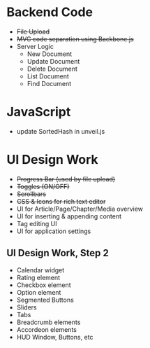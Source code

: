 Backend Code
============

* <strike>File Upload</strike>
* <strike>MVC code separation using Backbone.js</strike>
* Server Logic
  * New Document
  * Update Document
  * Delete Document
  * List Document
  * Find Document

JavaScript
==========

* update SortedHash in unveil.js

UI Design Work
==============

* <strike>Progress Bar (used by file upload)</strike>
* <strike>Toggles (ON/OFF)</strike>
* <strike>Scrollbars</strike>
* <strike>CSS & Icons for rich text editor</strike>
* UI for Article/Page/Chapter/Media overview
* UI for inserting & appending content
* Tag editing UI
* UI for application settings

UI Design Work, Step 2
----------------------

* Calendar widget
* Rating element
* Checkbox element
* Option element
* Segmented Buttons
* Sliders
* Tabs
* Breadcrumb elements
* Accordeon elements
* HUD Window, Buttons, etc

